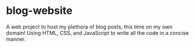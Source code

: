 # blog-website
A web project to host my plethora of blog posts, this time on my own domain! Using HTML, CSS, and JavaScript to write all the code in a concise manner.
